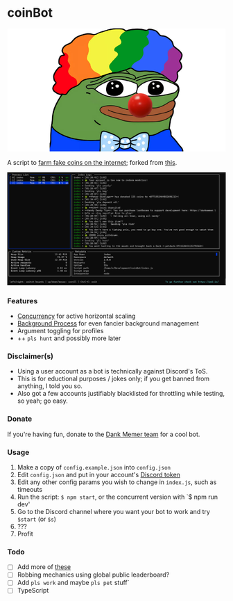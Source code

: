 # coinBot

![](./clown.jpg)

A script to [farm fake coins on the internet](http://dankmemer.lol/); forked from [this](https://github.com/spaceface777/DankMemerBotBot).

![](./screenshot.png)

### Features

-   [Concurrency](https://www.npmjs.com/package/concurrently) for active
    horizontal scaling
-   [Background Process](https://pm2.keymetrics.io/) for even fancier background
    management
-   Argument toggling for profiles
-   ++ `pls hunt` and possibly more later

### Disclaimer(s)

-   Using a user account as a bot is technically against Discord's ToS.
-   This is for eductional purposes / jokes only; if you get banned from
    anything, I told you so.
-   Also got a few accounts justifiably blacklisted for throttling while testing, so yeah; go easy.

### Donate

If you're having fun, donate to the [Dank Memer
team](https://www.patreon.com/dankmemerbot) for a cool bot.

### Usage

1.  Make a copy of `config.example.json` into `config.json`
2.  Edit `config.json` and put in your account's [Discord token](https://github.com/Tyrrrz/DiscordChatExporter/wiki/Obtaining-Token-and-Channel-IDs#how-to-get-a-user-token)
3.  Edit any other config params you wish to change in `index.js`, such as
    timeouts
4.  Run the script: `$ npm start`, or the concurrent version with `\$ npm run
    dev'
5.  Go to the Discord channel where you want your bot to work and try `$start` (or `$s`)
6.  ???
7.  Profit

### Todo

-   [ ] Add more of
        [these](https://gist.github.com/bharadwaj6/ad759a0d9f9d56d3fa371d2b995e0fc3)
-   [ ] Robbing mechanics using global public leaderboard?
-   [ ] Add `pls work` and maybe `pls pet` stuff`
-   [ ] TypeScript
